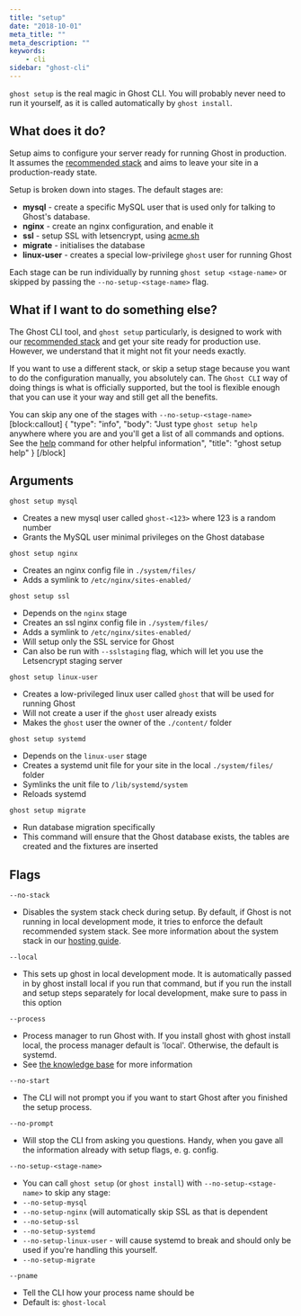 ```yaml
---
title: "setup"
date: "2018-10-01"
meta_title: ""
meta_description: ""
keywords:
    - cli
sidebar: "ghost-cli"
---
```


`ghost setup` is the real magic in Ghost CLI. You will probably never need to run it yourself, as it is called automatically by `ghost install`.

## What does it do?

Setup aims to configure your server ready for running Ghost in production. It assumes the [recommended stack](https://docs.ghost.org/v1.0.0/docs/hosting#section-recommended-stack) and aims to leave your site in a production-ready state.

Setup is broken down into stages. The default stages are:

- **mysql** - create a specific MySQL user that is used only for talking to Ghost's database.
- **nginx** - create an nginx configuration, and enable it
- **ssl** - setup SSL with letsencrypt, using [acme.sh](https://github.com/Neilpang/acme.sh)
- **migrate** - initialises the database
- **linux-user** - creates a special low-privilege `ghost` user for running Ghost

Each stage can be run individually by running `ghost setup <stage-name>` or skipped by passing the `--no-setup-<stage-name>` flag.


## What if I want to do something else?

The Ghost CLI tool, and `ghost setup` particularly, is designed to work with our [recommended stack](https://docs.ghost.org/v1.0.0/docs/hosting#section-recommended-stack) and get your site ready for production use. However, we understand that it might not fit your needs exactly.

If you want to use a different stack, or skip a setup stage because you want to do the configuration manually, you absolutely can. The `Ghost CLI` way of doing things is what is officially supported, but the tool is flexible enough that you can use it your way and still get all the benefits.

You can skip any one of the stages with `--no-setup-<stage-name>`
[block:callout]
{
  "type": "info",
  "body": "Just type `ghost setup help` anywhere where you are and you'll get a list of all commands and options. See the [help](doc:cli-help) command for other helpful information",
  "title": "ghost setup help"
}
[/block]
## Arguments

```
ghost setup mysql
```

- Creates a new mysql user called `ghost-<123>` where 123 is a random number
- Grants the MySQL user minimal privileges on the Ghost database

```
ghost setup nginx
```

- Creates an nginx config file in `./system/files/`
- Adds a symlink to `/etc/nginx/sites-enabled/`

```
ghost setup ssl
```

- Depends on the `nginx` stage
- Creates an ssl nginx config file in `./system/files/`
- Adds a symlink to `/etc/nginx/sites-enabled/`
- Will setup only the SSL service for Ghost
- Can also be run with `--sslstaging` flag, which will let you use the Letsencrypt staging server

```
ghost setup linux-user
```

- Creates a low-privileged linux user called `ghost` that will be used for running Ghost
- Will not create a user if the `ghost` user already exists
- Makes the `ghost` user the owner of the `./content/` folder

```
ghost setup systemd
```

- Depends on the `linux-user` stage
- Creates a systemd unit file for your site in the local `./system/files/` folder
- Symlinks the unit file to `/lib/systemd/system`
- Reloads systemd

```
ghost setup migrate
```

- Run database migration specifically
- This command will ensure that the Ghost database exists, the tables are created and the fixtures are inserted

## Flags

```
--no-stack
```

- Disables the system stack check during setup. By default, if Ghost is not running in local development mode, it tries to enforce the default recommended system stack. See more information about the system stack in our [hosting guide](/docs/hosting#section-recommended-stack).

```
--local
```

- This sets up ghost in local development mode. It is automatically passed in by ghost install local if you run that command, but if you run the install and setup steps separately for local development, make sure to pass in this option

```
--process
```

- Process manager to run Ghost with. If you install ghost with ghost install local, the process manager default is 'local'. Otherwise, the default is systemd.
- See [the knowledge base](doc:cli-knowledge-base#section-difference-between-systemd-and-local-process-manager) for more information

```
--no-start
```

- The CLI will not prompt you if you want to start Ghost after you finished the setup process.

```
--no-prompt
```

- Will stop the CLI from asking you questions. Handy, when you gave all the information already with setup flags, e. g. config.

```
--no-setup-<stage-name>
```

- You can call `ghost setup` (or `ghost install`) with `--no-setup-<stage-name>` to skip any stage:
- `--no-setup-mysql`
- `--no-setup-nginx` (will automatically skip SSL as that is dependent
- `--no-setup-ssl`
- `--no-setup-systemd`
- `--no-setup-linux-user` - will cause systemd to break and should only be used if you're handling this yourself.
- `--no-setup-migrate` 

```
--pname
```

- Tell the CLI how your process name should be
- Default is: `ghost-local`
